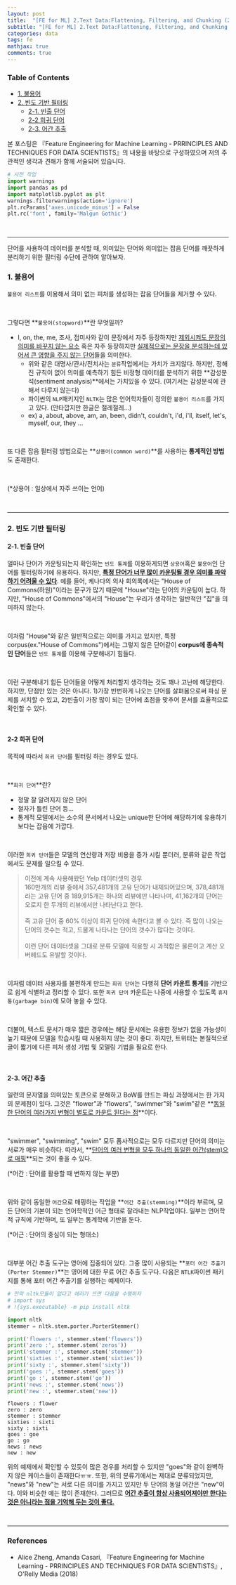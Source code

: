 ```yaml
---
layout: post
title:  "[FE for ML] 2.Text Data:Flattening, Filtering, and Chunking (2) 불용어, 빈도 기반 필터링"
subtitle: "[FE for ML] 2.Text Data:Flattening, Filtering, and Chunking (2) 불용어, 빈도 기반 필터링"
categories: data
tags: fe
mathjax: true
comments: true
---
```

<h3>Table of Contents<span class="tocSkip"></span></h3>
<div class="toc"><ul class="toc-item"><li><span><a href="#1.-불용어" data-toc-modified-id="1.-불용어-1">1. 불용어</a></span></li><li><span><a href="#2.-빈도-기반-필터링" data-toc-modified-id="2.-빈도-기반-필터링-2">2. 빈도 기반 필터링</a></span><ul class="toc-item"><li><span><a href="#2-1.-빈출-단어" data-toc-modified-id="2-1.-빈출-단어-2.1">2-1. 빈출 단어</a></span></li><li><span><a href="#2-2-희귀-단어" data-toc-modified-id="2-2-희귀-단어-2.2">2-2 희귀 단어</a></span></li><li><span><a href="#2-3.-어간-추출" data-toc-modified-id="2-3.-어간-추출-2.3">2-3. 어간 추출</a></span></li></ul></li></ul></div>

본 포스팅은 『Feature Engineering for Machine Learning - PRRINCIPLES AND TECHNIQUES FOR DATA SCIENTISTS』의 내용을 바탕으로 구성하였으며 저의 주관적인 생각과 견해가 함께 서술되어 있습니다.


```python
# 사전 작업
import warnings
import pandas as pd
import matplotlib.pyplot as plt
warnings.filterwarnings(action='ignore')
plt.rcParams['axes.unicode_minus'] = False 
plt.rc('font', family='Malgun Gothic') 
```

<br>

---

단어를 사용하여 데이터를 분석할 때, 의미있는 단어와 의미없는 잡음 단어를 깨끗하게 분리하기 위한 필터링 수단에 관하여 알아보자.
<br>

### 1. 불용어

`불용어 리스트`를 이용해서 의미 없는 피처를 생성하는 잡음 단어들을 제거할 수 있다.

<br>

그렇다면 **`불용어(stopword)`**란 무엇일까?
- I, on, the, me, 조사, 접미사와 같이 문장에서 자주 등장하지만 <u>제외시켜도 문장의 의미를 바꾸지 않는 요소</u> 혹은 자주 등장하지만 <u>실제적으로는 문장을 분석하는데 있어서 큰 영향을 주지 않는 단어</u>들을 의미한다.
    - 위와 같은 대명사/관사/전치사는 `분류`작업에서는 가치가 크지않다. 하지만, 정해진 규칙이 없어 의미를 예측하기 힘든 비정형 데이터를 분석하기 위한 **감성분석(sentiment analysis)**에서는 가치있을 수 있다. (여기서는 감성분석에 관해서 다루지 않는다)
    - 파이썬의 `NLP`패키지인 `NLTK`는 많은 언어학자들이 정의한 `불용어 리스트`를 가지고 있다. (안타깝지만 한글은 절레절레...)
    - ex) a, about, above, am, an, been, didn't, couldn't, i'd, i'll, itself, let's, myself, our, they ...
   
<br>

또 다른 잡음 필터링 방법으로는 **`상용어(common word)`**를 사용하는 **통계적인 방법**도 존재한다.

<br>

(*상용어 : 일상에서 자주 쓰이는 언어)

<br>

---

### 2. 빈도 기반 필터링

#### 2-1. 빈출 단어

얼마나 단어가 카운팅되는지 확인하는 `빈도 통계`를 이용하게되면 `상용어`혹은 `불용어`인 단어를 필터링하기에 유용하다. 하지만, **<u>특정 단어가 너무 많이 카운팅될 경우 의미를 파악하기 어려울 수 있다</u>**. 예를 들어, 케나다의 의사 회의록에서는 "House of Commons(하원)"이라는 문구가 많기 때문에 "House"라는 단어의 카운팅이 높다. 하지만, "House of Commons"에서의 "House"는 우리가 생각하는 일반적인 "집"을 의미하지 않는다.

<br>

이처럼 "House"와 같은 일반적으로는 의미를 가지고 있지만, 특정 corpus(ex."House of Commons")에서는 그렇지 않은 단어같이 **corpus에 종속적인 단어**들은 `빈도 통계`를 이용해 구분해내기 힘들다.

<br>

이런 구분해내기 힘든 단어들을 어떻게 처리할지 생각하는 것도 꽤나 고난에 해당한다. 하지만, 단점만 있는 것은 아니다. 1)가장 빈번하게 나오는 단어를 살펴봄으로써 파싱 문제를 서치할 수 있고, 2)빈출이 가장 많이 되는 단어에 초점을 맞추어 문서를 효율적으로 확인할 수 있다.

<br>

#### 2-2 희귀 단어

목적에 따라서 `희귀 단어`를 필터링 하는 경우도 있다.

<br>

**`희귀 단어`**란?
- 정말 잘 알려지지 않은 단어
- 철자가 틀린 단어 등...
- 통계적 모델에서는 소수의 문서에서 나오는 unique한 단어에 해당하기에 유용하기보다는 잡음에 가깝다.

<br>

이러한 `희귀 단어`들은 모델의 연산량과 저장 비용을 증가 시킬 뿐더러, 분류와 같은 작업에서도 문제를 일으킬 수 있다.

> 이전에 계속 사용해왔던 Yelp 데이터셋의 경우<br>
> 160만개의 리뷰 중에서 357,481개의 고유 단어가 내제되어있으며, 378,481개라는 고유 단어 중 189,915개는 하나의 리뷰에만 나타나며, 41,162개의 단어는 오로지 한 두개의 리뷰에서만 나타난다고 한다.<br>
> <br>
> 즉 고유 단어 중 60% 이상이 희귀 단어에 속한다고 볼 수 있다. 즉 많이 나오는 단어의 갯수는 적고, 드물게 나타나는 단어의 갯수가 많다는 것이다. <br>
> <br>
> 이런 단어 데이터셋을 그대로 분류 모델에 적용할 시 과적합은 물론이고 계산 오버헤드도 유발할 것이다.


<br>

이처럼 데이터 사용자를 불편하게 만드는 `희귀 단어`는 다행히 **단어 카운트 통계**를 기반으로 쉽게 식별하고 정리할 수 있다. 또한 `희귀 단어` 카운트는 나중에 사용할 수 있도록 `휴지통(garbage bin)`에 모아 놓을 수 있다. 

<br>

더불어, 텍스트 문서가 매우 짧은 경우에는 해당 문서에는 유용한 정보가 없을 가능성이 높기 때문에 모델을 학습시킬 때 사용하지 않는 것이 좋다. 하지만, 트위터는 본질적으로 글이 짧기에 다른 피처 생성 기법 및 모델링 기법을 필요로 한다.

<br>

#### 2-3. 어간 추출


일련의 문자열을 의미있는 토큰으로 분해하고 BoW를 만드는 파싱 과정에서는 한 가지의 문제점이 있다. 그것은 "flower"과 "flowers", "swimmer"와 "swim"같은 **<u>동일한 단어의 여러가지 변형이 별도로 카운트 된다는 점</u>**이다.

<br>

"swimmer", "swimming", "swim" 모두 품사적으로는 모두 다르지만 단어의 의미는 서로가 매우 비슷하다. 따라서, **<u>단어의 여러 변형을 모두 하나의 동일한 어간(stem)으로 매핑</u>**되는 것이 좋을 수 있다.

(*어간 : 단어를 활용할 때 변하지 않는 부분)

<br>

위와 같이 동일한 `어간`으로 매핑하는 작업을 **`어간 추출(stemming)`**이라 부르며, 모든 단어의 기본이 되는 언어학적인 어근 형태로 잘라내는 NLP작업이다. 일부는 언어학적 규칙에 기반하며, 또 일부는 통계학에 기반을 둔다.

(*어근 : 단어의 중심이 되는 형태소)

<br>

대부분 어간 추출 도구는 영어에 집중되어 있다. 그중 많이 사용되는 **`포터 어간 추출기(Porter Stemmer)`**는 영어에 대한 무료 어간 추출 도구다. 다음은 `NTLK`파이썬 패키지를 통해 포터 어간 추출기를 실행하는 예제이다.


```python
# 만약 nltk모듈이 없다고 에러가 뜨면 다음을 수행하자
# import sys
# !{sys.executable} -m pip install nltk

import nltk
stemmer = nltk.stem.porter.PorterStemmer()

print('flowers :', stemmer.stem('flowers'))
print('zero :', stemmer.stem('zeros'))
print('stemmer :', stemmer.stem('stemmer'))
print('sixties :', stemmer.stem('sixties'))
print('sixty :', stemmer.stem('sixty'))
print('goes :', stemmer.stem('goes'))
print('go :', stemmer.stem('go'))
print('news :', stemmer.stem('news'))
print('new :', stemmer.stem('new'))
```

    flowers : flower
    zero : zero
    stemmer : stemmer
    sixties : sixti
    sixty : sixti
    goes : goe
    go : go
    news : news
    new : new
    

위의 예제에서 확인할 수 있듯이 많은 경우를 처리할 수 있지만 "goes"와 같이 완벽하지 않은 케이스들이 존재한다ㅠㅠ. 또한, 위의 분류기에서는 제대로 분류되었지만, "news"와 "new"는 서로 다른 의미를 가지고 있지만 두 단어의 동일 어간은 "new"이다. 이와 비슷한 예는 많이 존재한다. 그러므로 **<u>어간 추출이 항상 사용되어져야만 한다는 것은 아니라는 점을 기억해 두는 것이 좋다.</u>**

<br>

---

### References

- Alice Zheng, Amanda Casari, 『Feature Engineering for Machine Learning - PRRINCIPLES AND TECHNIQUES FOR DATA SCIENTISTS』, O'Relly Media (2018)

